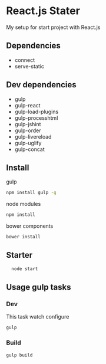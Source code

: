 # React.js Stater

My setup for start project with React.js

## Dependencies
  * connect
  * serve-static

## Dev dependencies
  * gulp
  * gulp-react
  * gulp-load-plugins
  * gulp-processhtml
  * gulp-jshint
  * gulp-order
  * gulp-livereload
  * gulp-uglify
  * gulp-concat

## Install

gulp

```bash
npm install gulp -g
```
node modules

```bash
npm install
```
bower components

```bash
bower install
```

## Starter

```bash
  node start
```

## Usage gulp tasks

### Dev

This task watch configure

```bash
gulp
```


### Build

```bash
gulp build
```